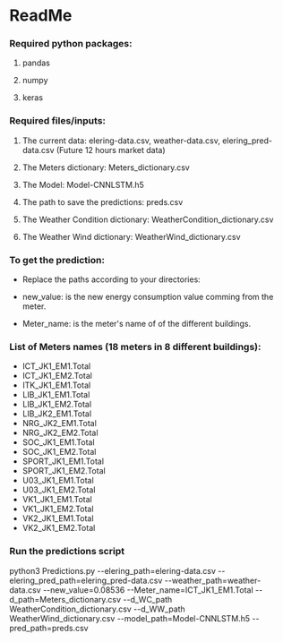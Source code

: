 # ReadMe

### Required python packages:

1. pandas

2. numpy 

3. keras


### Required files/inputs:

1. The current data: elering-data.csv, weather-data.csv, elering_pred-data.csv (Future 12 hours market data)

2. The Meters dictionary: Meters_dictionary.csv

3. The Model: Model-CNNLSTM.h5

4. The path to save the predictions: preds.csv

5. The Weather Condition dictionary: WeatherCondition_dictionary.csv

6. The Weather Wind dictionary: WeatherWind_dictionary.csv

### To get the prediction:

- Replace the paths according to your directories:

- new_value: is the new energy consumption value comming from the meter.

- Meter_name: is the meter's name of of the different buildings.


### List of Meters names (18 meters in 8 different buildings):

- ICT_JK1_EM1.Total
- ICT_JK1_EM2.Total
- ITK_JK1_EM1.Total
- LIB_JK1_EM1.Total
- LIB_JK1_EM2.Total
- LIB_JK2_EM1.Total
- NRG_JK2_EM1.Total
- NRG_JK2_EM2.Total
- SOC_JK1_EM1.Total
- SOC_JK1_EM2.Total
- SPORT_JK1_EM1.Total
- SPORT_JK1_EM2.Total
- U03_JK1_EM1.Total
- U03_JK1_EM2.Total
- VK1_JK1_EM1.Total
- VK1_JK1_EM2.Total
- VK2_JK1_EM1.Total
- VK2_JK1_EM2.Total

### Run the predictions script

python3 Predictions.py --elering_path=elering-data.csv --elering_pred_path=elering_pred-data.csv --weather_path=weather-data.csv --new_value=0.08536 --Meter_name=ICT_JK1_EM1.Total  --d_path=Meters_dictionary.csv --d_WC_path WeatherCondition_dictionary.csv --d_WW_path WeatherWind_dictionary.csv --model_path=Model-CNNLSTM.h5 --pred_path=preds.csv
